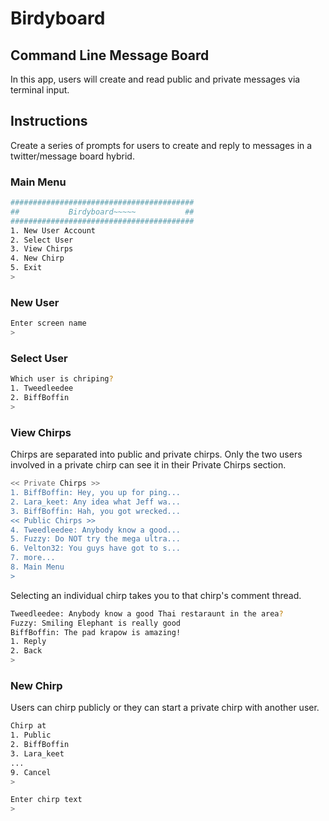 # Birdyboard
## Command Line Message Board

In this app, users will create and read public and private messages via terminal input.

## Instructions

Create a series of prompts for users to create and reply to messages in a twitter/message board hybrid.

### Main Menu
```bash
#########################################
##           Birdyboard~~~~~           ##
#########################################
1. New User Account
2. Select User
3. View Chirps
4. New Chirp
5. Exit
>
```

### New User
```bash
Enter screen name
>
```

### Select User
```bash
Which user is chriping?
1. Tweedleedee
2. BiffBoffin
>
```

### View Chirps
Chirps are separated into public and private chirps.  Only the two users involved in a private chirp can see it in their Private Chirps section.
```bash
<< Private Chirps >>
1. BiffBoffin: Hey, you up for ping...
2. Lara_keet: Any idea what Jeff wa...
3. BiffBoffin: Hah, you got wrecked...
<< Public Chirps >>
4. Tweedleedee: Anybody know a good...
5. Fuzzy: Do NOT try the mega ultra...
6. Velton32: You guys have got to s...
7. more...
8. Main Menu
>
```
Selecting an individual chirp takes you to that chirp's comment thread.
```bash
Tweedleedee: Anybody know a good Thai restaraunt in the area?
Fuzzy: Smiling Elephant is really good
BiffBoffin: The pad krapow is amazing!
1. Reply
2. Back
>
```


### New Chirp
Users can chirp publicly or they can start a private chirp with another user.
```bash
Chirp at
1. Public
2. BiffBoffin
3. Lara_keet
...
9. Cancel
>

Enter chirp text
>
```
